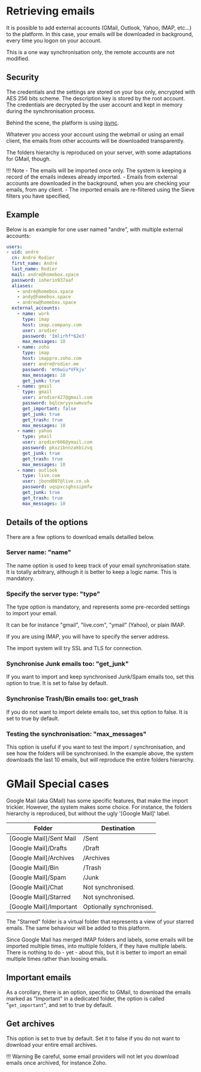 # Retrieving emails

It is possible to add external accounts (GMail, Outlook, Yahoo, IMAP, etc...) to the platform.
In this case, your emails will be downloaded in background, every time you logon on your account.

This is a one way synchronisation only, the remote accounts are not modified.

## Security

The credentials and the settings are stored on your box only, encrypted with AES 256 bits scheme.  The description key
is stored by the root account. The credentials are decrypted by the user account and kept in memory during the
synchronisation process.

Behind the scene, the platform is using [isync](http://isync.sourceforge.net/mbsync.html).

Whatever you access your account using the webmail or using an email client, the emails from other accounts will be
downloaded transparently.

The folders hierarchy is reproduced on your server, with some adaptations for GMail, though.

!!! Note
    - The emails will be imported once only. The system is keeping a record of the emails indexes already imported.
    - Emails from external accounts are downloaded in the background, when you are checking your emails, from any client.
    - The imported emails are re-filtered using the Sieve filters you have specified,

## Example

Below is an example for one user named "andre", with multiple external accounts:

``` yaml hl_lines="12"
users:
- uid: andre
  cn: André Rodier
  first_name: André
  last_name: Rodier
  mail: andre@homebox.space
  password: ioherin937aaf
  aliases:
    - andré@homebox.space
    - andy@homebox.space
    - andrew@homebox.space
  external_accounts:
    - name: work
      type: imap
      host: imap.company.com
      user: arodier
      password: 'Imlirhf*62e3'
      max_messages: 10
    - name: zoho
      type: imap
      host: imappro.zoho.com
      user: andre@rodier.me
      password: 'mt6wiu*VFkjv'
      max_messages: 10
      get_junk: true
    - name: gmail
      type: gmail
      user: arodier427@gmail.com
      password: bqlcmryyxswmvofw
      get_important: false
      get_junk: true
      get_trash: true
      max_messages: 10
    - name: yahoo
      type: ymail
      user: arodier666@ymail.com
      password: pkxzibnnzakbizvq
      get_junk: true
      get_trash: true
      max_messages: 10
    - name: outlook
      type: live.com
      user: jbond007@live.co.uk
      password: uqspxcsghssipmfw
      get_junk: true
      get_trash: true
      max_messages: 10
```

## Details of the options

There are a few options to download emails detailled below.

### Server name: "name"

The name option is used to keep track of your email synchronisation state. It is totally arbitrary, although
it is better to keep a logic name. This is mandatory.

### Specify the server type: "type"

The type option is mandatory, and represents some pre-recorded settings to import your email.

It can be for instance "gmail", "<span>live</span>.com", "ymail" (Yahoo), or plain IMAP.

If you are using IMAP, you will have to specify the server address.

The import system will try SSL and TLS for connection.


### Synchronise Junk emails too: "get_junk"

If you want to import and keep synchronised Junk/Spam emails too, set this option to true.
It is set to false by default.


### Synchronise Trash/Bin emails too: get_trash

If you do not want to import delete emails too, set this option to false. It is set to true by default.

### Testing the synchronisation: "max_messages"

This option is useful if you want to test the import / synchronisation, and see how the folders will be synchronised.
In the example above, the system downloads the last 10 emails, but will reproduce the entire folders hierarchy.

# GMail Special cases

Google Mail (aka GMail) has some specific features, that make the import trickier.
However, the system makes some choice.
For instance, the folders hierarchy is reproduced, but without the ugly '[Google Mail]' label.

| Folder                  | Destination              |
|-------------------------|--------------------------|
| [Google Mail]/Sent Mail | /Sent                    |
| [Google Mail]/Drafts    | /Draft                   |
| [Google Mail]/Archives  | /Archives                |
| [Google Mail]/Bin       | /Trash                   |
| [Google Mail]/Spam      | /Junk                    |
| [Google Mail]/Chat      | Not synchronised.        |
| [Google Mail]/Starred   | Not synchronised.        |
| [Google Mail]/Important | Optionally synchronised. |

The "Starred" folder is a virtual folder that represents a view of your starred emails.
The same behaviour will be added to this platform.

Since Google Mail has merged IMAP folders and labels, some emails will be imported multiple times,
into multiple folders, if they have multiple labels.
There is nothing to do - yet - about this, but it is better to import an email multiple times rather than
loosing emails.

## Important emails

As a corollary, there is an option, specific to GMail, to download the emails marked as "Important" in
a dedicated folder, the option is called "`get_important`", and set to true by default.

## Get archives

This option is set to true by default. Set it to false if you do not want to download your entire email
archives.

!!! Warning
    Be careful, some email providers will not let you download emails once archived, for instance Zoho.
